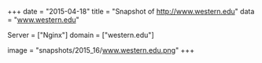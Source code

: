 
+++
date = "2015-04-18"
title = "Snapshot of http://www.western.edu"
data = "www.western.edu"

Server = ["Nginx"]
domain = ["western.edu"]

  image = "snapshots/2015_16/www.western.edu.png"
+++
#
